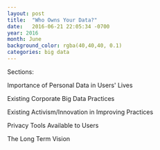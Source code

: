 ```yaml
---
layout: post
title:  "Who Owns Your Data?"
date:   2016-06-21 22:05:34 -0700
year: 2016
month: June
background_color: rgba(40,40,40, 0.1)
categories: big data
---
```

Sections:

Importance of Personal Data in Users' Lives

Existing Corporate Big Data Practices

Existing Activism/Innovation in Improving Practices

Privacy Tools Available to Users

The Long Term Vision
